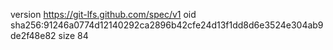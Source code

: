 version https://git-lfs.github.com/spec/v1
oid sha256:91246a0774d12140292ca2896b42cfe24d13f1dd8d6e3524e304ab9de2f48e82
size 84
